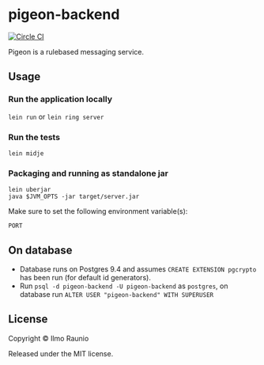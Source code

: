 # pigeon-backend

[![Circle CI](https://circleci.com/gh/rulebased-chat/pigeon-backend.svg?style=svg)](https://circleci.com/gh/rulebased-chat/pigeon-backend)

Pigeon is a rulebased messaging service.

## Usage

### Run the application locally

`lein run` or `lein ring server`

### Run the tests

`lein midje`

### Packaging and running as standalone jar

```
lein uberjar
java $JVM_OPTS -jar target/server.jar
```

Make sure to set the following environment variable(s):

```
PORT
```

## On database

- Database runs on Postgres 9.4 and assumes `CREATE EXTENSION pgcrypto` has been run (for default id generators).
- Run `psql -d pigeon-backend -U pigeon-backend` as `postgres`, on database run `ALTER USER "pigeon-backend" WITH SUPERUSER`

## License

Copyright © Ilmo Raunio

Released under the MIT license.
